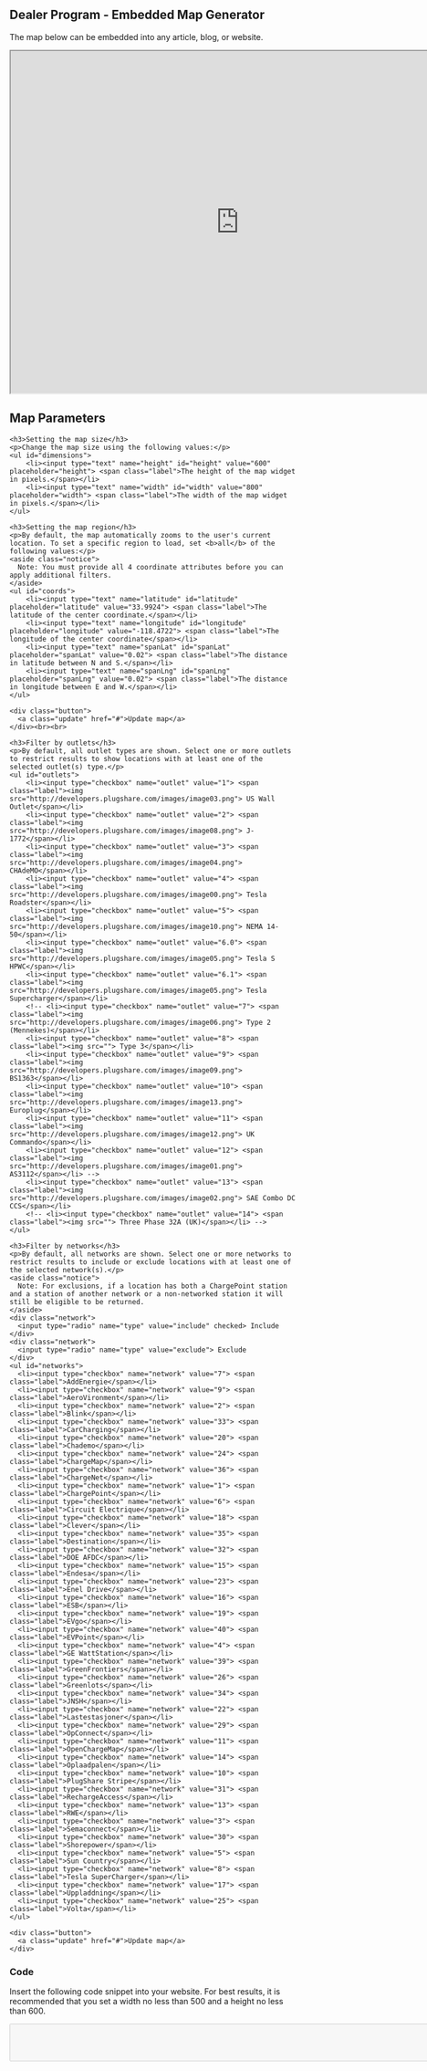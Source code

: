 <div id="embed">
  <h2>Dealer Program - Embedded Map Generator</h2>
  <p>The map below can be embedded into any article, blog, or website.</p>
  <p id="widget"><iframe src="https://staging.plugshare.com/widget2.html?allowEmbedFilters=true&latitude=33.9924&longitude=-118.4722&spanLat=0.02&spanLng=0.02" width="800" height="600"></iframe></p>

  <div id="parameters">
    <h2>Map Parameters</h2>

    <h3>Setting the map size</h3>
    <p>Change the map size using the following values:</p>
    <ul id="dimensions">
        <li><input type="text" name="height" id="height" value="600" placeholder="height"> <span class="label">The height of the map widget in pixels.</span></li>
        <li><input type="text" name="width" id="width" value="800" placeholder="width"> <span class="label">The width of the map widget in pixels.</span></li>
    </ul>

    <h3>Setting the map region</h3>
    <p>By default, the map automatically zooms to the user's current location. To set a specific region to load, set <b>all</b> of the following values:</p>
    <aside class="notice">
      Note: You must provide all 4 coordinate attributes before you can apply additional filters.
    </aside>
    <ul id="coords">
        <li><input type="text" name="latitude" id="latitude" placeholder="latitude" value="33.9924"> <span class="label">The latitude of the center coordinate.</span></li>
        <li><input type="text" name="longitude" id="longitude" placeholder="longitude" value="-118.4722"> <span class="label">The longitude of the center coordinate</span></li>
        <li><input type="text" name="spanLat" id="spanLat" placeholder="spanLat" value="0.02"> <span class="label">The distance in latitude between N and S.</span></li>
        <li><input type="text" name="spanLng" id="spanLng" placeholder="spanLng" value="0.02"> <span class="label">The distance in longitude between E and W.</span></li>
    </ul>

    <div class="button">
      <a class="update" href="#">Update map</a>
    </div><br><br>

    <h3>Filter by outlets</h3>
    <p>By default, all outlet types are shown. Select one or more outlets to restrict results to show locations with at least one of the selected outlet(s) type.</p>
    <ul id="outlets">
        <li><input type="checkbox" name="outlet" value="1"> <span class="label"><img src="http://developers.plugshare.com/images/image03.png"> US Wall Outlet</span></li>
        <li><input type="checkbox" name="outlet" value="2"> <span class="label"><img src="http://developers.plugshare.com/images/image08.png"> J-1772</span></li>
        <li><input type="checkbox" name="outlet" value="3"> <span class="label"><img src="http://developers.plugshare.com/images/image04.png"> CHAdeMO</span></li>
        <li><input type="checkbox" name="outlet" value="4"> <span class="label"><img src="http://developers.plugshare.com/images/image00.png"> Tesla Roadster</span></li>
        <li><input type="checkbox" name="outlet" value="5"> <span class="label"><img src="http://developers.plugshare.com/images/image10.png"> NEMA 14-50</span></li>
        <li><input type="checkbox" name="outlet" value="6.0"> <span class="label"><img src="http://developers.plugshare.com/images/image05.png"> Tesla S HPWC</span></li>
        <li><input type="checkbox" name="outlet" value="6.1"> <span class="label"><img src="http://developers.plugshare.com/images/image05.png"> Tesla Supercharger</span></li>
        <!-- <li><input type="checkbox" name="outlet" value="7"> <span class="label"><img src="http://developers.plugshare.com/images/image06.png"> Type 2 (Mennekes)</span></li>
        <li><input type="checkbox" name="outlet" value="8"> <span class="label"><img src=""> Type 3</span></li>
        <li><input type="checkbox" name="outlet" value="9"> <span class="label"><img src="http://developers.plugshare.com/images/image09.png"> BS1363</span></li>
        <li><input type="checkbox" name="outlet" value="10"> <span class="label"><img src="http://developers.plugshare.com/images/image13.png"> Europlug</span></li>
        <li><input type="checkbox" name="outlet" value="11"> <span class="label"><img src="http://developers.plugshare.com/images/image12.png"> UK Commando</span></li>
        <li><input type="checkbox" name="outlet" value="12"> <span class="label"><img src="http://developers.plugshare.com/images/image01.png"> AS3112</span></li> -->
        <li><input type="checkbox" name="outlet" value="13"> <span class="label"><img src="http://developers.plugshare.com/images/image02.png"> SAE Combo DC CCS</span></li>
        <!-- <li><input type="checkbox" name="outlet" value="14"> <span class="label"><img src=""> Three Phase 32A (UK)</span></li> -->
    </ul>

    <h3>Filter by networks</h3>
    <p>By default, all networks are shown. Select one or more networks to restrict results to include or exclude locations with at least one of the selected network(s).</p>
    <aside class="notice">
      Note: For exclusions, if a location has both a ChargePoint station and a station of another network or a non-networked station it will still be eligible to be returned.
    </aside>
    <div class="network">
      <input type="radio" name="type" value="include" checked> Include
    </div>
    <div class="network">
      <input type="radio" name="type" value="exclude"> Exclude
    </div>
    <ul id="networks">
      <li><input type="checkbox" name="network" value="7"> <span class="label">AddEnergie</span></li>
      <li><input type="checkbox" name="network" value="9"> <span class="label">AeroVironment</span></li>
      <li><input type="checkbox" name="network" value="2"> <span class="label">Blink</span></li>
      <li><input type="checkbox" name="network" value="33"> <span class="label">CarCharging</span></li>
      <li><input type="checkbox" name="network" value="20"> <span class="label">Chademo</span></li>
      <li><input type="checkbox" name="network" value="24"> <span class="label">ChargeMap</span></li>
      <li><input type="checkbox" name="network" value="36"> <span class="label">ChargeNet</span></li>
      <li><input type="checkbox" name="network" value="1"> <span class="label">ChargePoint</span></li>
      <li><input type="checkbox" name="network" value="6"> <span class="label">Circuit Electrique</span></li>
      <li><input type="checkbox" name="network" value="18"> <span class="label">Clever</span></li>
      <li><input type="checkbox" name="network" value="35"> <span class="label">Destination</span></li>
      <li><input type="checkbox" name="network" value="32"> <span class="label">DOE AFDC</span></li>
      <li><input type="checkbox" name="network" value="15"> <span class="label">Endesa</span></li>
      <li><input type="checkbox" name="network" value="23"> <span class="label">Enel Drive</span></li>
      <li><input type="checkbox" name="network" value="16"> <span class="label">ESB</span></li>
      <li><input type="checkbox" name="network" value="19"> <span class="label">EVgo</span></li>
      <li><input type="checkbox" name="network" value="40"> <span class="label">EVPoint</span></li>
      <li><input type="checkbox" name="network" value="4"> <span class="label">GE WattStation</span></li>
      <li><input type="checkbox" name="network" value="39"> <span class="label">GreenFrontiers</span></li>
      <li><input type="checkbox" name="network" value="26"> <span class="label">Greenlots</span></li>
      <li><input type="checkbox" name="network" value="34"> <span class="label">JNSH</span></li>
      <li><input type="checkbox" name="network" value="22"> <span class="label">Lastestasjoner</span></li>
      <li><input type="checkbox" name="network" value="29"> <span class="label">OpConnect</span></li>
      <li><input type="checkbox" name="network" value="11"> <span class="label">OpenChargeMap</span></li>
      <li><input type="checkbox" name="network" value="14"> <span class="label">Oplaadpalen</span></li>
      <li><input type="checkbox" name="network" value="10"> <span class="label">PlugShare Stripe</span></li>
      <li><input type="checkbox" name="network" value="31"> <span class="label">RechargeAccess</span></li>
      <li><input type="checkbox" name="network" value="13"> <span class="label">RWE</span></li>
      <li><input type="checkbox" name="network" value="3"> <span class="label">Semaconnect</span></li>
      <li><input type="checkbox" name="network" value="30"> <span class="label">Shorepower</span></li>
      <li><input type="checkbox" name="network" value="5"> <span class="label">Sun Country</span></li>
      <li><input type="checkbox" name="network" value="8"> <span class="label">Tesla SuperCharger</span></li>
      <li><input type="checkbox" name="network" value="17"> <span class="label">Uppladdning</span></li>
      <li><input type="checkbox" name="network" value="25"> <span class="label">Volta</span></li>
    </ul>

    <div class="button">
      <a class="update" href="#">Update map</a>
    </div>
  </div>

  <h3>Code</h3>
  <p>Insert the following code snippet into your website. For best results, it is recommended that you set a width no less than 500 and a height no less than 600.</p>

  <textarea id="code" rows="4" cols="100" disabled></textarea>
</div>